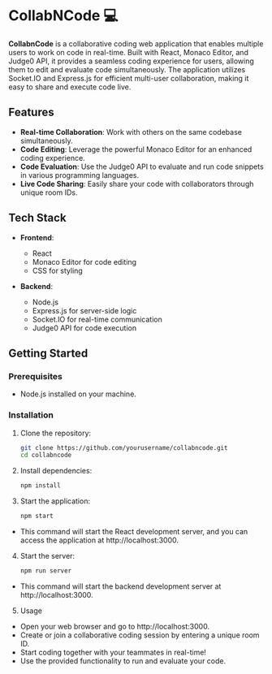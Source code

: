 # CollabNCode 💻

**CollabnCode** is a collaborative coding web application that enables multiple users to work on code in real-time. Built with React, Monaco Editor, and Judge0 API, it provides a seamless coding experience for users, allowing them to edit and evaluate code simultaneously. The application utilizes Socket.IO and Express.js for efficient multi-user collaboration, making it easy to share and execute code live.

## Features

- **Real-time Collaboration**: Work with others on the same codebase simultaneously.
- **Code Editing**: Leverage the powerful Monaco Editor for an enhanced coding experience.
- **Code Evaluation**: Use the Judge0 API to evaluate and run code snippets in various programming languages.
- **Live Code Sharing**: Easily share your code with collaborators through unique room IDs.

## Tech Stack

- **Frontend**:
  - React
  - Monaco Editor for code editing
  - CSS for styling

- **Backend**:
  - Node.js
  - Express.js for server-side logic
  - Socket.IO for real-time communication
  - Judge0 API for code execution

## Getting Started

### Prerequisites

- Node.js installed on your machine.

### Installation

1. Clone the repository:
   ```bash
   git clone https://github.com/yourusername/collabncode.git
   cd collabncode
2. Install dependencies:
   ```bash
   npm install
3. Start the application:
   ```bash
   npm start
  - This command will start the React development server, and you can access the application at http://localhost:3000.
4. Start the server:
    ```bash
    npm run server
 - This command will start the backend development server at http://localhost:3000.
5. Usage
 - Open your web browser and go to http://localhost:3000.
- Create or join a collaborative coding session by entering a unique room ID.
- Start coding together with your teammates in real-time!
- Use the provided functionality to run and evaluate your code.
